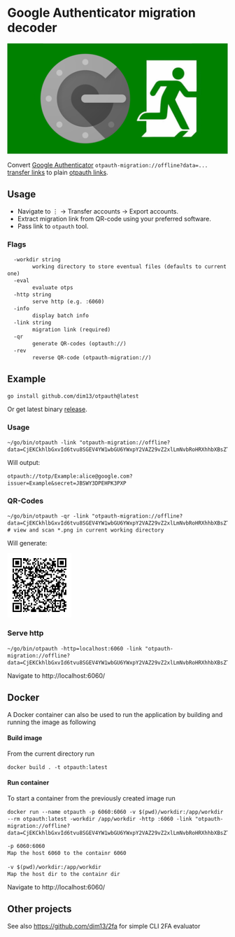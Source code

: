 # Google Authenticator migration decoder

![Logo](images/otpauth.png)

Convert [Google Authenticator](https://play.google.com/store/apps/details?id=com.google.android.apps.authenticator2) `otpauth-migration://offline?data=...`
[transfer links](https://github.com/google/google-authenticator-android/issues/118)
to plain [otpauth links](https://github.com/google/google-authenticator/wiki/Key-Uri-Format).

## Usage

* Navigate to ⋮ → Transfer accounts → Export accounts.
* Extract migration link from QR-code using your preferred software.
* Pass link to `otpauth` tool.

### Flags

```
  -workdir string
    	working directory to store eventual files (defaults to current one)
  -eval
    	evaluate otps
  -http string
    	serve http (e.g. :6060)
  -info
    	display batch info
  -link string
    	migration link (required)
  -qr
    	generate QR-codes (optauth://)
  -rev
    	reverse QR-code (otpauth-migration://)
```

## Example

```
go install github.com/dim13/otpauth@latest
```

Or get latest binary [release](https://github.com/dim13/otpauth/releases/latest).

### Usage

```
~/go/bin/otpauth -link "otpauth-migration://offline?data=CjEKCkhlbGxvId6tvu8SGEV4YW1wbGU6YWxpY2VAZ29vZ2xlLmNvbRoHRXhhbXBsZTAC"
```

Will output:

```
otpauth://totp/Example:alice@google.com?issuer=Example&secret=JBSWY3DPEHPK3PXP
```

### QR-Codes

```
~/go/bin/otpauth -qr -link "otpauth-migration://offline?data=CjEKCkhlbGxvId6tvu8SGEV4YW1wbGU6YWxpY2VAZ29vZ2xlLmNvbRoHRXhhbXBsZTAC"
# view and scan *.png in current working directory
```

Will generate:

![Example](images/example.png)

### Serve http
```
~/go/bin/otpauth -http=localhost:6060 -link "otpauth-migration://offline?data=CjEKCkhlbGxvId6tvu8SGEV4YW1wbGU6YWxpY2VAZ29vZ2xlLmNvbRoHRXhhbXBsZTAC"
```

Navigate to http://localhost:6060/

## Docker
A Docker container can also be used to run the application by building and running the image as following

#### Build image
From the current directory run
```
docker build . -t otpauth:latest
```

#### Run container
To start a container from the previously created image run
```
docker run --name otpauth -p 6060:6060 -v $(pwd)/workdir:/app/workdir --rm otpauth:latest -workdir /app/workdir -http :6060 -link "otpauth-migration://offline?data=CjEKCkhlbGxvId6tvu8SGEV4YW1wbGU6YWxpY2VAZ29vZ2xlLmNvbRoHRXhhbXBsZTAC"
```
```
-p 6060:6060
Map the host 6060 to the containr 6060

-v $(pwd)/workdir:/app/workdir
Map the host dir to the containr dir
```
Navigate to http://localhost:6060/

## Other projects

See also https://github.com/dim13/2fa for simple CLI 2FA evaluator
